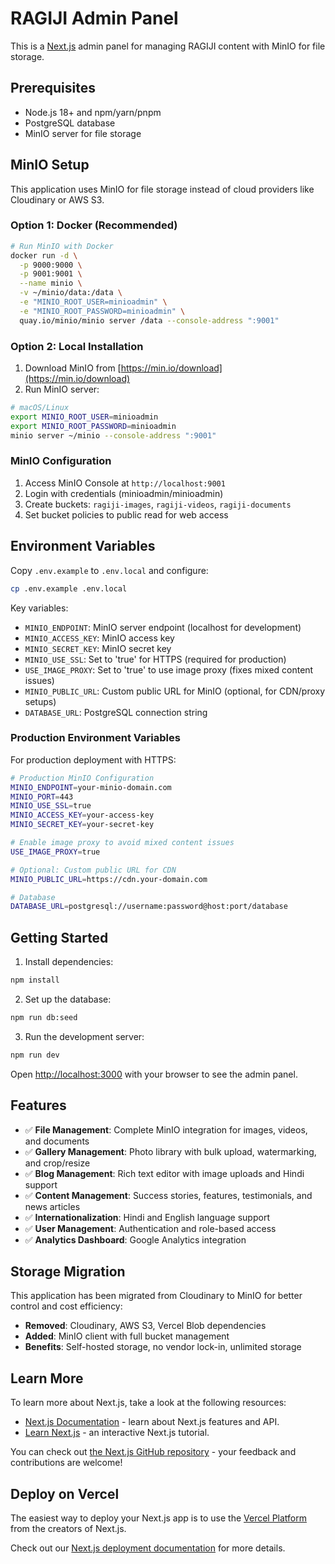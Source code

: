 # RAGIJI Admin Panel

This is a [Next.js](https://nextjs.org) admin panel for managing RAGIJI content with MinIO for file storage.

## Prerequisites

- Node.js 18+ and npm/yarn/pnpm
- PostgreSQL database
- MinIO server for file storage

## MinIO Setup

This application uses MinIO for file storage instead of cloud providers like Cloudinary or AWS S3.

### Option 1: Docker (Recommended)

```bash
# Run MinIO with Docker
docker run -d \
  -p 9000:9000 \
  -p 9001:9001 \
  --name minio \
  -v ~/minio/data:/data \
  -e "MINIO_ROOT_USER=minioadmin" \
  -e "MINIO_ROOT_PASSWORD=minioadmin" \
  quay.io/minio/minio server /data --console-address ":9001"
```

### Option 2: Local Installation

1. Download MinIO from [https://min.io/download](https://min.io/download)
2. Run MinIO server:

```bash
# macOS/Linux
export MINIO_ROOT_USER=minioadmin
export MINIO_ROOT_PASSWORD=minioadmin
minio server ~/minio --console-address ":9001"
```

### MinIO Configuration

1. Access MinIO Console at `http://localhost:9001`
2. Login with credentials (minioadmin/minioadmin)
3. Create buckets: `ragiji-images`, `ragiji-videos`, `ragiji-documents`
4. Set bucket policies to public read for web access

## Environment Variables

Copy `.env.example` to `.env.local` and configure:

```bash
cp .env.example .env.local
```

Key variables:
- `MINIO_ENDPOINT`: MinIO server endpoint (localhost for development)
- `MINIO_ACCESS_KEY`: MinIO access key
- `MINIO_SECRET_KEY`: MinIO secret key
- `MINIO_USE_SSL`: Set to 'true' for HTTPS (required for production)
- `USE_IMAGE_PROXY`: Set to 'true' to use image proxy (fixes mixed content issues)
- `MINIO_PUBLIC_URL`: Custom public URL for MinIO (optional, for CDN/proxy setups)
- `DATABASE_URL`: PostgreSQL connection string

### Production Environment Variables

For production deployment with HTTPS:

```bash
# Production MinIO Configuration
MINIO_ENDPOINT=your-minio-domain.com
MINIO_PORT=443
MINIO_USE_SSL=true
MINIO_ACCESS_KEY=your-access-key
MINIO_SECRET_KEY=your-secret-key

# Enable image proxy to avoid mixed content issues
USE_IMAGE_PROXY=true

# Optional: Custom public URL for CDN
MINIO_PUBLIC_URL=https://cdn.your-domain.com

# Database
DATABASE_URL=postgresql://username:password@host:port/database
```

## Getting Started

1. Install dependencies:

```bash
npm install
```

2. Set up the database:

```bash
npm run db:seed
```

3. Run the development server:

```bash
npm run dev
```

Open [http://localhost:3000](http://localhost:3000) with your browser to see the admin panel.

## Features

- ✅ **File Management**: Complete MinIO integration for images, videos, and documents
- ✅ **Gallery Management**: Photo library with bulk upload, watermarking, and crop/resize
- ✅ **Blog Management**: Rich text editor with image uploads and Hindi support
- ✅ **Content Management**: Success stories, features, testimonials, and news articles
- ✅ **Internationalization**: Hindi and English language support
- ✅ **User Management**: Authentication and role-based access
- ✅ **Analytics Dashboard**: Google Analytics integration

## Storage Migration

This application has been migrated from Cloudinary to MinIO for better control and cost efficiency:

- **Removed**: Cloudinary, AWS S3, Vercel Blob dependencies
- **Added**: MinIO client with full bucket management
- **Benefits**: Self-hosted storage, no vendor lock-in, unlimited storage

## Learn More

To learn more about Next.js, take a look at the following resources:

- [Next.js Documentation](https://nextjs.org/docs) - learn about Next.js features and API.
- [Learn Next.js](https://nextjs.org/learn) - an interactive Next.js tutorial.

You can check out [the Next.js GitHub repository](https://github.com/vercel/next.js) - your feedback and contributions are welcome!

## Deploy on Vercel

The easiest way to deploy your Next.js app is to use the [Vercel Platform](https://vercel.com/new?utm_medium=default-template&filter=next.js&utm_source=create-next-app&utm_campaign=create-next-app-readme) from the creators of Next.js.

Check out our [Next.js deployment documentation](https://nextjs.org/docs/app/building-your-application/deploying) for more details.
